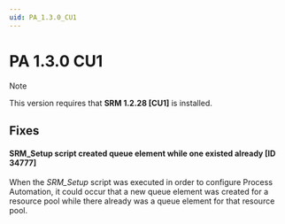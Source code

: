 ```yaml
---
uid: PA_1.3.0_CU1
---
```


# PA 1.3.0 CU1

> [!NOTE]
> This version requires that **SRM 1.2.28 [CU1]** is installed.

## Fixes

#### SRM_Setup script created queue element while one existed already [ID 34777]

When the *SRM_Setup* script was executed in order to configure Process Automation, it could occur that a new queue element was created for a resource pool while there already was a queue element for that resource pool.
